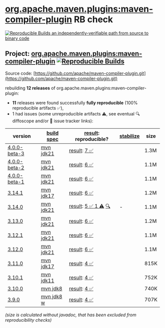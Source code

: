 [org.apache.maven.plugins:maven-compiler-plugin](https://central.sonatype.com/artifact/org.apache.maven.plugins/maven-compiler-plugin/versions) RB check
=======

[![Reproducible Builds](https://reproducible-builds.org/images/logos/rb.svg) an independently-verifiable path from source to binary code](https://reproducible-builds.org/)

## Project: [org.apache.maven.plugins:maven-compiler-plugin](https://central.sonatype.com/artifact/org.apache.maven.plugins/maven-compiler-plugin/versions) [![Reproducible Builds](https://img.shields.io/endpoint?url=https://raw.githubusercontent.com/jvm-repo-rebuild/reproducible-central/master/content/org/apache/maven/plugins/maven-compiler-plugin/badge.json)](https://github.com/jvm-repo-rebuild/reproducible-central/blob/master/content/org/apache/maven/plugins/maven-compiler-plugin/README.md)

Source code: [https://github.com/apache/maven-compiler-plugin.git](https://github.com/apache/maven-compiler-plugin.git)

rebuilding **12 releases** of org.apache.maven.plugins:maven-compiler-plugin:
- **11** releases were found successfully **fully reproducible** (100% reproducible artifacts :white_check_mark:),
- 1 had issues (some unreproducible artifacts :warning:, see eventual :mag: diffoscope and/or :memo: issue tracker links):

| version | [build spec](/BUILDSPEC.md) | [result](https://reproducible-builds.org/docs/jvm/): reproducible? | [stabilize](https://github.com/google/oss-rebuild/blob/main/cmd/stabilize/README.md) | size |
| -- | --------- | ------ | ------ | -- |
| [4.0.0-beta-3](https://central.sonatype.com/artifact/org.apache.maven.plugins/maven-compiler-plugin/4.0.0-beta-3/pom) | [mvn jdk21](maven-compiler-plugin-4.0.0-beta-3.buildspec) | [result](maven-compiler-plugin-4.0.0-beta-3.buildinfo): [7 :white_check_mark: ](maven-compiler-plugin-4.0.0-beta-3.buildcompare) | | 1.3M |
| [4.0.0-beta-2](https://central.sonatype.com/artifact/org.apache.maven.plugins/maven-compiler-plugin/4.0.0-beta-2/pom) | [mvn jdk21](maven-compiler-plugin-4.0.0-beta-2.buildspec) | [result](maven-compiler-plugin-4.0.0-beta-2.buildinfo): [6 :white_check_mark: ](maven-compiler-plugin-4.0.0-beta-2.buildcompare) | | 1.1M |
| [4.0.0-beta-1](https://central.sonatype.com/artifact/org.apache.maven.plugins/maven-compiler-plugin/4.0.0-beta-1/pom) | [mvn jdk21](maven-compiler-plugin-4.0.0-beta-1.buildspec) | [result](maven-compiler-plugin-4.0.0-beta-1.buildinfo): [6 :white_check_mark: ](maven-compiler-plugin-4.0.0-beta-1.buildcompare) | | 1.1M |
| [3.14.1](https://central.sonatype.com/artifact/org.apache.maven.plugins/maven-compiler-plugin/3.14.1/pom) | [mvn jdk17](maven-compiler-plugin-3.14.1.buildspec) | [result](maven-compiler-plugin-3.14.1.buildinfo): [6 :white_check_mark: ](maven-compiler-plugin-3.14.1.buildcompare) | | 1.2M |
| [3.14.0](https://central.sonatype.com/artifact/org.apache.maven.plugins/maven-compiler-plugin/3.14.0/pom) | [mvn jdk21](maven-compiler-plugin-3.14.0.buildspec) | [result](maven-compiler-plugin-3.14.0.buildinfo): [5 :white_check_mark:  1 :warning:](maven-compiler-plugin-3.14.0.buildcompare) [:mag:](maven-compiler-plugin-3.14.0.diffoscope) | - | 1.1M |
| [3.13.0](https://central.sonatype.com/artifact/org.apache.maven.plugins/maven-compiler-plugin/3.13.0/pom) | [mvn jdk21](maven-compiler-plugin-3.13.0.buildspec) | [result](maven-compiler-plugin-3.13.0.buildinfo): [6 :white_check_mark: ](maven-compiler-plugin-3.13.0.buildcompare) | | 1.2M |
| [3.12.1](https://central.sonatype.com/artifact/org.apache.maven.plugins/maven-compiler-plugin/3.12.1/pom) | [mvn jdk21](maven-compiler-plugin-3.12.1.buildspec) | [result](maven-compiler-plugin-3.12.1.buildinfo): [6 :white_check_mark: ](maven-compiler-plugin-3.12.1.buildcompare) | | 1.1M |
| [3.12.0](https://central.sonatype.com/artifact/org.apache.maven.plugins/maven-compiler-plugin/3.12.0/pom) | [mvn jdk21](maven-compiler-plugin-3.12.0.buildspec) | [result](maven-compiler-plugin-3.12.0.buildinfo): [6 :white_check_mark: ](maven-compiler-plugin-3.12.0.buildcompare) | | 1.1M |
| [3.11.0](https://central.sonatype.com/artifact/org.apache.maven.plugins/maven-compiler-plugin/3.11.0/pom) | [mvn jdk17](maven-compiler-plugin-3.11.0.buildspec) | [result](maven-compiler-plugin-3.11.0.buildinfo): [4 :white_check_mark: ](maven-compiler-plugin-3.11.0.buildcompare) | | 815K |
| [3.10.1](https://central.sonatype.com/artifact/org.apache.maven.plugins/maven-compiler-plugin/3.10.1/pom) | [mvn jdk11](maven-compiler-plugin-3.10.1.buildspec) | [result](maven-compiler-plugin-3.10.1.buildinfo): [4 :white_check_mark: ](maven-compiler-plugin-3.10.1.buildcompare) | | 752K |
| [3.10.0](https://central.sonatype.com/artifact/org.apache.maven.plugins/maven-compiler-plugin/3.10.0/pom) | [mvn jdk8](maven-compiler-plugin-3.10.0.buildspec) | [result](maven-compiler-plugin-3.10.0.buildinfo): [4 :white_check_mark: ](maven-compiler-plugin-3.10.0.buildcompare) | | 740K |
| [3.9.0](https://central.sonatype.com/artifact/org.apache.maven.plugins/maven-compiler-plugin/3.9.0/pom) | [mvn jdk8 w](maven-compiler-plugin-3.9.0.buildspec) | [result](maven-compiler-plugin-3.9.0.buildinfo): [4 :white_check_mark: ](maven-compiler-plugin-3.9.0.buildcompare) | | 707K |

<i>(size is calculated without javadoc, that has been excluded from reproducibility checks)</i>
